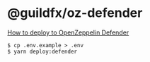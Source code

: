 # @guildfx/oz-defender

[How to deploy to OpenZeppelin Defender](https://share.vidyard.com/watch/dJxfarjsFX1naw2qpfHozV)

```
$ cp .env.example > .env
$ yarn deploy:defender
```